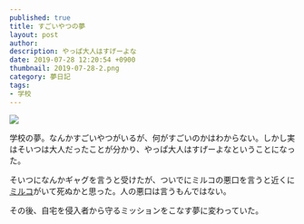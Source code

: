 ```yaml
---
published: true
title: すごいやつの夢
layout: post
author: 
description: やっぱ大人はすげーよな
date: 2019-07-28 12:20:54 +0900
thumbnail: 2019-07-28-2.png
category: 夢日記
tags:
- 学校
---
```


![]({{site.baseurl}}/assets/img/2019-07-28-2.png)

学校の夢。なんかすごいやつがいるが、何がすごいのかはわからない。しかし実はそいつは大人だったことが分かり、やっぱ大人はすげーよなということになった。

そいつになんかギャグを言うと受けたが、ついでにミルコの悪口を言うと近くに[ミルコ](https://www.google.com/search?client=ubuntu&hs=A0f&channel=fs&biw=1366&bih=611&tbm=isch&sa=1&ei=MkM9XdWcBpeGoAT_-qbYDQ&q=%E3%83%9F%E3%83%AB%E3%82%B3%E3%82%AF%E3%83%AD%E3%82%B3%E3%83%83%E3%83%97&oq=%E3%83%9F%E3%83%AB%E3%82%B3%E3%82%AF%E3%83%AD%E3%82%B3%E3%83%83%E3%83%97&gs_l=img.3..0l10.12191.17722..18423...0.0..0.108.1123.11j1......0....1..gws-wiz-img.......0i4.xxcQMiZVKuA&ved=0ahUKEwjV_czUgNfjAhUXA4gKHX-9CdsQ4dUDCAY&uact=5)がいて死ぬかと思った。人の悪口は言うもんではない。

その後、自宅を侵入者から守るミッションをこなす夢に変わっていた。
